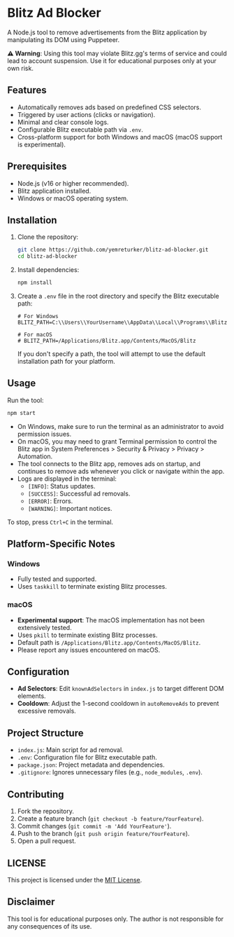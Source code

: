 # Blitz Ad Blocker

A Node.js tool to remove advertisements from the Blitz application by manipulating its DOM using Puppeteer.

**⚠️ Warning**: Using this tool may violate Blitz.gg's terms of service and could lead to account suspension. Use it for educational purposes only at your own risk.

## Features
- Automatically removes ads based on predefined CSS selectors.
- Triggered by user actions (clicks or navigation).
- Minimal and clear console logs.
- Configurable Blitz executable path via `.env`.
- Cross-platform support for both Windows and macOS (macOS support is experimental).

## Prerequisites
- Node.js (v16 or higher recommended).
- Blitz application installed.
- Windows or macOS operating system.

## Installation
1. Clone the repository:
   ```bash
   git clone https://github.com/yemreturker/blitz-ad-blocker.git
   cd blitz-ad-blocker
   ```
2. Install dependencies:
   ```bash
   npm install
   ```
3. Create a `.env` file in the root directory and specify the Blitz executable path:
   ```env
   # For Windows
   BLITZ_PATH=C:\\Users\\YourUsername\\AppData\\Local\\Programs\\Blitz\\Blitz.exe
   
   # For macOS
   # BLITZ_PATH=/Applications/Blitz.app/Contents/MacOS/Blitz
   ```
   If you don't specify a path, the tool will attempt to use the default installation path for your platform.

## Usage
Run the tool:
```bash
npm start
```
- On Windows, make sure to run the terminal as an administrator to avoid permission issues.
- On macOS, you may need to grant Terminal permission to control the Blitz app in System Preferences > Security & Privacy > Privacy > Automation.
- The tool connects to the Blitz app, removes ads on startup, and continues to remove ads whenever you click or navigate within the app.
- Logs are displayed in the terminal:
   - `[INFO]`: Status updates.
   - `[SUCCESS]`: Successful ad removals.
   - `[ERROR]`: Errors.
   - `[WARNING]`: Important notices.

To stop, press `Ctrl+C` in the terminal.

## Platform-Specific Notes

### Windows
- Fully tested and supported.
- Uses `taskkill` to terminate existing Blitz processes.

### macOS
- **Experimental support**: The macOS implementation has not been extensively tested.
- Uses `pkill` to terminate existing Blitz processes.
- Default path is `/Applications/Blitz.app/Contents/MacOS/Blitz`.
- Please report any issues encountered on macOS.

## Configuration
- **Ad Selectors**: Edit `knownAdSelectors` in `index.js` to target different DOM elements.
- **Cooldown**: Adjust the 1-second cooldown in `autoRemoveAds` to prevent excessive removals.

## Project Structure
- `index.js`: Main script for ad removal.
- `.env`: Configuration file for Blitz executable path.
- `package.json`: Project metadata and dependencies.
- `.gitignore`: Ignores unnecessary files (e.g., `node_modules`, `.env`).

## Contributing
1. Fork the repository.
2. Create a feature branch (`git checkout -b feature/YourFeature`).
3. Commit changes (`git commit -m 'Add YourFeature'`).
4. Push to the branch (`git push origin feature/YourFeature`).
5. Open a pull request.

## LICENSE
This project is licensed under the [MIT License](LICENSE).

## Disclaimer
This tool is for educational purposes only. The author is not responsible for any consequences of its use.